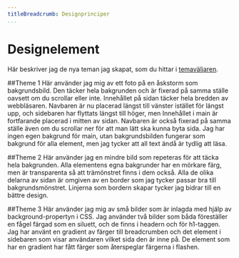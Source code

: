 ```yaml
---
titleBreadcrumb: Designprinciper
...
```


Designelement
=================
Här beskriver jag de nya teman jag skapat, som du hittar i [temaväljaren](theme-selector).

##Theme 1
Här använder jag mig av ett foto på en åskstorm som bakgrundsbild. Den täcker hela bakgrunden och
är fixerad på samma ställe oavsett om du scrollar eller inte. Innehållet på sidan täcker hela
bredden av webbläsaren. Navbaren är nu placerad längst till vänster istället för längst
upp, och sidebaren har flyttats längst till höger, men Innehållet i main är fortfarande placerad
i mitten av sidan. Navbaren är också fixerad på samma ställe även om du scrollar ner för att man
lätt ska kunna byta sida. Jag har ingen egen bakgrund för main, utan bakgrundsbilden fungerar
som bakgrund för alla element, men jag tycker att all text ändå är tydlig att läsa. 

##Theme 2
Här använder jag en mindre bild som repeteras för att täcka hela bakgrunden. Alla elementens
egna bakgrunder har en mörkare färg, men är transparenta så att trämönstret finns i dem också.
Alla de olika delarna av sidan är omgiven av en border som jag tycker passar bra till
bakgrundsmönstret. Linjerna som bordern skapar tycker jag bidrar till en bättre design.

##Theme 3
Här använder jag mig av små bilder som är inlagda med hjälp av background-propertyn i CSS.
Jag använder två bilder som båda föreställer en fågel färgad som en siluett, och de finns i headern
och för h1-taggen. Jag har använt en gradient av färger till breadcrumben och det element i
sidebaren som visar användaren vilket sida den är inne på. De element som har en gradient har fått färger
som återspeglar färgerna i flashen.